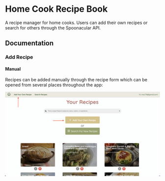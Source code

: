 # Home Cook Recipe Book

A recipe manager for home cooks. Users can add their own recipes or search for others through the Spoonacular API.

## Documentation

### Add Recipe

#### Manual

Recipes can be added manually through the recipe form which can be opened from several places throughout the app:

![](https://github.com/mac718/recipe-book/blob/main/readme-images/add-recipe-pointers-grid.png)
